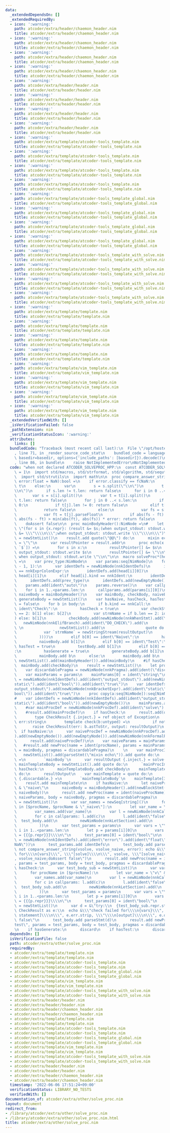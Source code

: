 ```yaml
---
data:
  _extendedDependsOn: []
  _extendedRequiredBy:
  - icon: ':warning:'
    path: atcoder/extra/header/chaemon_header.nim
    title: atcoder/extra/header/chaemon_header.nim
  - icon: ':warning:'
    path: atcoder/extra/header/chaemon_header.nim
    title: atcoder/extra/header/chaemon_header.nim
  - icon: ':warning:'
    path: atcoder/extra/header/chaemon_header.nim
    title: atcoder/extra/header/chaemon_header.nim
  - icon: ':warning:'
    path: atcoder/extra/header/chaemon_header.nim
    title: atcoder/extra/header/chaemon_header.nim
  - icon: ':warning:'
    path: atcoder/extra/header/header.nim
    title: atcoder/extra/header/header.nim
  - icon: ':warning:'
    path: atcoder/extra/header/header.nim
    title: atcoder/extra/header/header.nim
  - icon: ':warning:'
    path: atcoder/extra/header/header.nim
    title: atcoder/extra/header/header.nim
  - icon: ':warning:'
    path: atcoder/extra/header/header.nim
    title: atcoder/extra/header/header.nim
  - icon: ':warning:'
    path: atcoder/extra/template/atcoder-tools_template.nim
    title: atcoder/extra/template/atcoder-tools_template.nim
  - icon: ':warning:'
    path: atcoder/extra/template/atcoder-tools_template.nim
    title: atcoder/extra/template/atcoder-tools_template.nim
  - icon: ':warning:'
    path: atcoder/extra/template/atcoder-tools_template.nim
    title: atcoder/extra/template/atcoder-tools_template.nim
  - icon: ':warning:'
    path: atcoder/extra/template/atcoder-tools_template.nim
    title: atcoder/extra/template/atcoder-tools_template.nim
  - icon: ':warning:'
    path: atcoder/extra/template/atcoder-tools_template_global.nim
    title: atcoder/extra/template/atcoder-tools_template_global.nim
  - icon: ':warning:'
    path: atcoder/extra/template/atcoder-tools_template_global.nim
    title: atcoder/extra/template/atcoder-tools_template_global.nim
  - icon: ':warning:'
    path: atcoder/extra/template/atcoder-tools_template_global.nim
    title: atcoder/extra/template/atcoder-tools_template_global.nim
  - icon: ':warning:'
    path: atcoder/extra/template/atcoder-tools_template_global.nim
    title: atcoder/extra/template/atcoder-tools_template_global.nim
  - icon: ':warning:'
    path: atcoder/extra/template/atcoder-tools_template_with_solve.nim
    title: atcoder/extra/template/atcoder-tools_template_with_solve.nim
  - icon: ':warning:'
    path: atcoder/extra/template/atcoder-tools_template_with_solve.nim
    title: atcoder/extra/template/atcoder-tools_template_with_solve.nim
  - icon: ':warning:'
    path: atcoder/extra/template/atcoder-tools_template_with_solve.nim
    title: atcoder/extra/template/atcoder-tools_template_with_solve.nim
  - icon: ':warning:'
    path: atcoder/extra/template/atcoder-tools_template_with_solve.nim
    title: atcoder/extra/template/atcoder-tools_template_with_solve.nim
  - icon: ':warning:'
    path: atcoder/extra/template/template.nim
    title: atcoder/extra/template/template.nim
  - icon: ':warning:'
    path: atcoder/extra/template/template.nim
    title: atcoder/extra/template/template.nim
  - icon: ':warning:'
    path: atcoder/extra/template/template.nim
    title: atcoder/extra/template/template.nim
  - icon: ':warning:'
    path: atcoder/extra/template/template.nim
    title: atcoder/extra/template/template.nim
  - icon: ':warning:'
    path: atcoder/extra/template/vim_template.nim
    title: atcoder/extra/template/vim_template.nim
  - icon: ':warning:'
    path: atcoder/extra/template/vim_template.nim
    title: atcoder/extra/template/vim_template.nim
  - icon: ':warning:'
    path: atcoder/extra/template/vim_template.nim
    title: atcoder/extra/template/vim_template.nim
  - icon: ':warning:'
    path: atcoder/extra/template/vim_template.nim
    title: atcoder/extra/template/vim_template.nim
  _extendedVerifiedWith: []
  _isVerificationFailed: false
  _pathExtension: nim
  _verificationStatusIcon: ':warning:'
  attributes:
    links: []
  bundledCode: "Traceback (most recent call last):\n  File \"/opt/hostedtoolcache/Python/3.10.4/x64/lib/python3.10/site-packages/onlinejudge_verify/documentation/build.py\"\
    , line 71, in _render_source_code_stat\n    bundled_code = language.bundle(stat.path,\
    \ basedir=basedir, options={'include_paths': [basedir]}).decode()\n  File \"/opt/hostedtoolcache/Python/3.10.4/x64/lib/python3.10/site-packages/onlinejudge_verify/languages/nim.py\"\
    , line 86, in bundle\n    raise NotImplementedError\nNotImplementedError\n"
  code: "when not declared ATCODER_SOLVEPROC_HPP:\n  const ATCODER_SOLVEPROC_HPP*\
    \ = 1\n  import std/macros, std/strformat, std/algorithm, std/sequtils, std/streams\n\
    \  import std/strutils\n  import math\n\n  proc compare_answer_string*(s, t:string,\
    \ error:float = NaN):bool =\n    if error.classify == fcNaN:\n      return s ==\
    \ t\n    else:\n      var\n        s = s.split(\"\\n\")\n        t = t.split(\"\
    \\n\")\n      if s.len != t.len: return false\n      for i in 0 ..< s.len:\n \
    \       var s = s[i].split()\n        var t = t[i].split()\n        if s.len !=\
    \ t.len: return false\n        for j in 0 ..< s.len:\n          if s[j].len ==\
    \ 0:\n            if t[j].len != 0: return false\n          elif t[j].len == 0:\n\
    \            return false\n          else:\n            var fs = s[j].parseFloat\n\
    \            var ft = t[j].parseFloat\n            if abs(fs - ft) > error and\
    \ abs(fs - ft) > min(abs(ft), abs(fs)) * error: return false\n      return true\n\
    \    doAssert false\n\n  proc mainBodyHeader():NimNode =\n#    let macro_def =\
    \ \"(for s in {x.repr}: (result &= $s;(when output_stdout: stdout.write $s)));(result\
    \ &= \\\"\\\\n\\\";when output_stdout: stdout.write \\\"\\\\n\\\")\"\n    result\
    \ = newStmtList()\n    result.add quote(\"@@\") do:\n      mixin echo\n      result\
    \ = \"\"\n      var resultPointer = result.addr\n      proc echo(x:varargs[string,\
    \ `$`]) =\n        for s in x:\n          resultPointer[] &= $s\n          when\
    \ output_stdout: stdout.write $s\n        resultPointer[] &= \"\\n\"\n       \
    \ when output_stdout: stdout.write \"\\n\"\n\n  macro solveProc*(head, body:untyped):untyped\
    \ =\n    var prev_type:NimNode\n    var params:seq[NimNode]\n    for i in countdown(head.len\
    \ - 1, 1):\n      var identDefs = newNimNode(nnkIdentDefs)\n      if head[i].kind\
    \ == nnkExprColonExpr:\n        identDefs.add(head[i][0])\n        prev_type =\
    \ head[i][1]\n      elif head[i].kind == nnkIdent:\n        identDefs.add(head[i])\n\
    \      identDefs.add(prev_type)\n      identDefs.add(newEmptyNode())\n      params.add(identDefs)\n\
    \    params.add(ident\"auto\")\n    params.reverse()\n    var callparams:seq[NimNode]\n\
    \    for i in 1..<params.len:\n      callparams.add(params[i][0])\n#    var mainBody,\
    \ naiveBody = mainBodyHeader()\n    var mainBody, checkBody, naiveBody, testBody,\
    \ generateBody = newStmtList()\n    var hasNaive, hasCheck, hasTest, hasGenerate\
    \ = false\n    for b in body:\n      if b.kind == nnkCall:\n        if b[0] ==\
    \ ident\"Check\":\n          hasCheck = true\n          var checkStmt = if b.len\
    \ == 2: b[1] else: b[2]\n          var strmName = if b.len == 2: ident(\"strm\"\
    ) else: b[1]\n          checkBody.add(newNimNode(nnkWhenStmt).add(\n         \
    \   newNimNode(nnkElifBranch).add(ident\"DO_CHECK\").add(\n              newBlockStmt(newEmptyNode(),\
    \ \n                newStmtList().add(\n                  quote do:\n        \
    \            var `strmName` = newStringStream(resultOutput)\n                ).add(checkStmt)\n\
    \          ))))\n        elif b[0] == ident\"Naive\":\n          hasNaive = true\n\
    \          naiveBody.add b[1]\n        elif b[0] == ident\"Test\":\n         \
    \ hasTest = true\n          testBody.add b[1]\n        elif b[0] == ident\"Generate\"\
    :\n          hasGenerate = true\n          generateBody.add b[1]\n        else:\n\
    \          mainBody.add b\n      else:\n        mainBody.add b\n    mainBody =\
    \ newStmtList().add(mainBodyHeader()).add(mainBody)\n    #if hasCheck:\n    #\
    \  mainBody.add(checkBody)\n    result = newStmtList()\n    let procName = head[0]\n\
    \    var discardablePragma = newNimNode(nnkPragma).add(ident(\"discardable\"))\n\
    \    var mainParams = params\n    mainParams[0] = ident\"string\"\n#    var identDefsSub\
    \ = newNimNode(nnkIdentDefs).add(ident\"output_stdout\").add(newNimNode(nnkBracketExpr).add(ident\"\
    static\").add(ident\"bool\")).add(ident\"true\")\n    var identDefs = newNimNode(nnkIdentDefs).add(ident\"\
    output_stdout\").add(newNimNode(nnkBracketExpr).add(ident\"static\").add(ident\"\
    bool\")).add(ident\"true\")\n    proc copy(a:seq[NimNode]):seq[NimNode] = a.mapIt(it.copy)\n\
    #    var identDefs = newNimNode(nnkIdentDefs).add(ident\"output_stdout\").add(newNimNode(nnkBracketExpr).add(ident\"\
    static\").add(ident\"bool\")).add(newEmptyNode())\n    mainParams.add(identDefs)\n\
    \    #var mainProcDef = newNimNode(nnkProcDef).add(ident\"solve\").add(newEmptyNode()).add(newEmptyNode()).add(newNimNode(nnkFormalParams).add(mainParams.copy())).add(discardablePragma).add(newEmptyNode()).add(newEmptyNode())\n\
    \    #result.add(mainProcDef)\n    if hasCheck:\n      result.add(quote do:\n\
    \        type CheckResult {.inject.} = ref object of Exception\n          output,\
    \ err:string\n        template check(b:untyped) =\n          if not b:\n     \
    \       raise CheckResult(err: b.astToStr, output: resultOutput)\n      )\n  \
    \  if hasNaive:\n      var naiveProcDef = newNimNode(nnkProcDef).add(ident\"solve_naive\"\
    ).add(newEmptyNode()).add(newEmptyNode()).add(newNimNode(nnkFormalParams).add(mainParams.copy())).add(discardablePragma).add(newEmptyNode()).add(newEmptyNode())\n\
    \      result.add(naiveProcDef)\n\n    var naiveParams = mainParams.copy()\n \
    \   #result.add newProc(name = ident(procName), params = mainParams.copy(), body\
    \ = mainBody, pragmas = discardablePragma)\n    \n    var mainProcImpl =\n   \
    \   newStmtList().add(parseStmt(\"mixin echo\")).add quote do:\n      proc solve():string\
    \ =\n        `mainBody`\n      var resultOutput {.inject.} = solve()\n    var\
    \ mainTemplateBody = newStmtList().add quote do:\n      `mainProcImpl`\n    if\
    \ hasCheck:\n      mainTemplateBody.add checkBody\n    mainTemplateBody.add quote\
    \ do:\n      resultOutput\n    var mainTemplate = quote do:\n      proc `procName`():string\
    \ {.discardable.} =\n        `mainTemplateBody`\n    mainTemplate[3].add mainParams[1..^1].copy()\n\
    \    result.add mainTemplate\n\n    if hasNaive:\n      let naiveProcName = $procName\
    \ & \"naive\"\n      naiveBody = mainBodyHeader().add(newBlockStmt(newEmptyNode(),\
    \ naiveBody))\n      result.add newProc(name = ident(naiveProcName), params =\
    \ naiveParams, body = naiveBody, pragmas = discardablePragma)\n      var test_body\
    \ = newStmtList()\n      var var_names = newSeq[string]()\n      for procName\
    \ in [$procName, $procName & \"_naive\"]:\n        let var_name = \"v\" & procName\n\
    \        var_names.add(var_name)\n        var l = newNimNode(nnkCall).add(ident(procName))\n\
    \        for c in callparams: l.add(c)\n        l.add(ident\"false\")\n      \
    \  test_body.add(\n          newNimNode(nnkLetSection).add(\n            newNimNode(nnkIdentDefs).add(ident(var_name)).add(newEmptyNode()).add(l)\n\
    \          ))\n      var test_params = params\n      var vars = \"\"\n      for\
    \ i in 1..<params.len:\n        let p = params[i][0]\n        vars &= &\"  {p.repr}\
    \ = {{{p.repr}}}\\\\n\"\n      test_params[0] = ident\"bool\"\n\n      var identDefs\
    \ = newNimNode(nnkIdentDefs).add(ident\"error\").add(ident\"float\").add(ident(\"\
    NaN\"))\n      test_params.add identDefs\n      test_body.add parseStmt(&\"if\
    \ not compare_answer_string(vsolve, vsolve_naive, error): echo &\\\"test failed\
    \ for\\\\n{vars}\\\", \\\"[solve]\\\\n\\\", vsolve, \\\"[solve_naive]\\\\n\\\"\
    , vsolve_naive;doAssert false\")\n      result.add newProc(name = ident\"test\"\
    , params = test_params, body = test_body, pragmas = discardablePragma)\n    elif\
    \ hasCheck:\n      var test_body_sub = newStmtList()\n      var var_names = newSeq[string]()\n\
    \      for procName in [$procName]:\n        let var_name = \"v\" & procName\n\
    \        var_names.add(var_name)\n        var l = newNimNode(nnkCall).add(ident(procName))\n\
    \        for c in callparams: l.add(c)\n        l.add(ident\"false\")\n      \
    \  test_body_sub.add(\n          newNimNode(nnkLetSection).add(\n            newNimNode(nnkIdentDefs).add(ident(var_name)).add(newEmptyNode()).add(l)\n\
    \          ))\n      var test_params = params\n      var vars = \"\"\n      for\
    \ i in 1..<params.len:\n        let p = params[i][0]\n        vars &= &\"  {p.repr}\
    \ = {{{p.repr}}}\\\\n\"\n      test_params[0] = ident\"bool\"\n      var test_body\
    \ = newStmtList()\n      var d = &\"try:\\n  {test_body_sub.repr.strip}\\nexcept\
    \ CheckResult as e:\\n  echo &\\\"check failed for\\\\n{vars}\\\", \\\"[failed\
    \ statement]\\\\n\\\", e.err.strip, \\\"\\\\n[output]\\\\n\\\", e.output;doAssert\
    \ false\"\n      test_body.add parseStmt(d)\n      result.add newProc(name = ident\"\
    test\", params = test_params, body = test_body, pragmas = discardablePragma)\n\
    \n    if hasGenerate:\n      discard\n    if hasTest:\n      discard\n"
  dependsOn: []
  isVerificationFile: false
  path: atcoder/extra/other/solve_proc.nim
  requiredBy:
  - atcoder/extra/template/template.nim
  - atcoder/extra/template/template.nim
  - atcoder/extra/template/atcoder-tools_template.nim
  - atcoder/extra/template/atcoder-tools_template.nim
  - atcoder/extra/template/atcoder-tools_template_global.nim
  - atcoder/extra/template/atcoder-tools_template_global.nim
  - atcoder/extra/template/vim_template.nim
  - atcoder/extra/template/vim_template.nim
  - atcoder/extra/template/atcoder-tools_template_with_solve.nim
  - atcoder/extra/template/atcoder-tools_template_with_solve.nim
  - atcoder/extra/header/header.nim
  - atcoder/extra/header/header.nim
  - atcoder/extra/header/chaemon_header.nim
  - atcoder/extra/header/chaemon_header.nim
  - atcoder/extra/template/template.nim
  - atcoder/extra/template/template.nim
  - atcoder/extra/template/atcoder-tools_template.nim
  - atcoder/extra/template/atcoder-tools_template.nim
  - atcoder/extra/template/atcoder-tools_template_global.nim
  - atcoder/extra/template/atcoder-tools_template_global.nim
  - atcoder/extra/template/vim_template.nim
  - atcoder/extra/template/vim_template.nim
  - atcoder/extra/template/atcoder-tools_template_with_solve.nim
  - atcoder/extra/template/atcoder-tools_template_with_solve.nim
  - atcoder/extra/header/header.nim
  - atcoder/extra/header/header.nim
  - atcoder/extra/header/chaemon_header.nim
  - atcoder/extra/header/chaemon_header.nim
  timestamp: '2022-06-06 17:51:24+09:00'
  verificationStatus: LIBRARY_NO_TESTS
  verifiedWith: []
documentation_of: atcoder/extra/other/solve_proc.nim
layout: document
redirect_from:
- /library/atcoder/extra/other/solve_proc.nim
- /library/atcoder/extra/other/solve_proc.nim.html
title: atcoder/extra/other/solve_proc.nim
---
```

